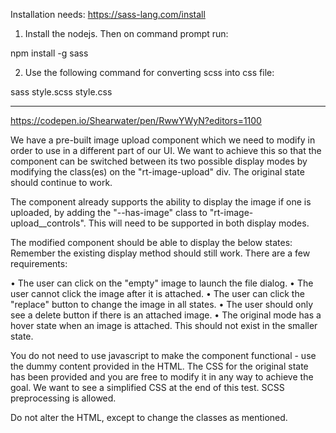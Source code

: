 Installation needs:
https://sass-lang.com/install
1. Install the nodejs. Then on command prompt run:

npm install -g sass

2. Use the following command for converting scss into css file:

sass style.scss style.css

************************************************************************************************************************************
https://codepen.io/Shearwater/pen/RwwYWyN?editors=1100

We have a pre-built image upload component which we need to modify in order to use in a different part of our UI. We want to achieve this so that the component can be switched between its two possible display modes by modifying the class(es) on the "rt-image-upload" div. The original state should continue to work.

The component already supports the ability to display the image if one is uploaded, by adding the "--has-image" class to "rt-image-upload__controls". This will need to be supported in both display modes.

The modified component should be able to display the below states: Remember the existing display method should still work.
There are a few requirements:

•	The user can click on the "empty" image to launch the file dialog.
•	The user cannot click the image after it is attached.
•	The user can click the "replace" button to change the image in all states.
•	The user should only see a delete button if there is an attached image.
•	The original mode has a hover state when an image is attached. This should not exist in the smaller state.

You do not need to use javascript to make the component functional - use the dummy content provided in the HTML. The CSS for the original state has been provided and you are free to modify it in any way to achieve the goal. We want to see a simplified CSS at the end of this test. SCSS preprocessing is allowed.

Do not alter the HTML, except to change the classes as mentioned.
